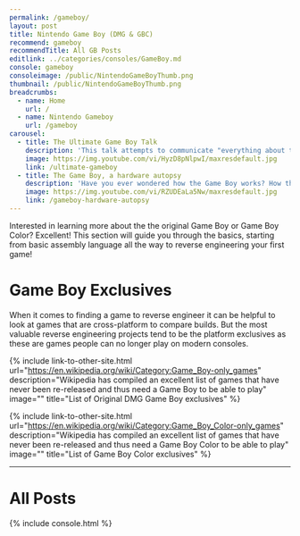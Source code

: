 ```yaml
---
permalink: /gameboy/
layout: post
title: Nintendo Game Boy (DMG & GBC)
recommend: gameboy
recommendTitle: All GB Posts
editlink: ../categories/consoles/GameBoy.md
console: gameboy
consoleimage: /public/NintendoGameBoyThumb.png
thumbnail: /public/NintendoGameBoyThumb.png
breadcrumbs:
  - name: Home
    url: /
  - name: Nintendo Gameboy
    url: /gameboy
carousel:
  - title: The Ultimate Game Boy Talk
    description: 'This talk attempts to communicate "everything about the Game Boy" to the listener, including its internals and quirks, as well as the tricks that have been used by games and modern demos, reviving once more the spirit of times when programmers counted clock cycles and hardware limitations were seen as a challenge.'
    image: https://img.youtube.com/vi/HyzD8pNlpwI/maxresdefault.jpg
    link: /ultimate-gameboy
  - title: The Game Boy, a hardware autopsy
    description: 'Have you ever wondered how the Game Boy works? How the games that defined the history of the handheld world were made? This video series hopes to answer these questions and more concerning one of the most successful gaming platforms ever.'
    image: https://img.youtube.com/vi/RZUDEaLa5Nw/maxresdefault.jpg
    link: /gameboy-hardware-autopsy
---
```

Interested in learning more about the the original Game Boy or Game Boy Color? Excellent! This section will guide you through the basics, starting from basic assembly language all the way to reverse engineering your first game!

# Game Boy Exclusives
When it comes to finding a game to reverse engineer it can be helpful to look at games that are cross-platform to compare builds. But the most valuable reverse engineering projects tend to be the platform exclusives as these are games people can no longer play on modern consoles.

{% include link-to-other-site.html url="https://en.wikipedia.org/wiki/Category:Game_Boy-only_games" description="Wikipedia has compiled an excellent list of games that have never been re-released and thus need a Game Boy to be able to play" image="" title="List of Original DMG Game Boy exclusives"  %}

{% include link-to-other-site.html url="https://en.wikipedia.org/wiki/Category:Game_Boy_Color-only_games" description="Wikipedia has compiled an excellent list of games that have never been re-released and thus need a Game Boy Color to be able to play" image="" title="List of Game Boy Color exclusives"  %}

---
# All Posts
<div>

{% include console.html %}
</div>

